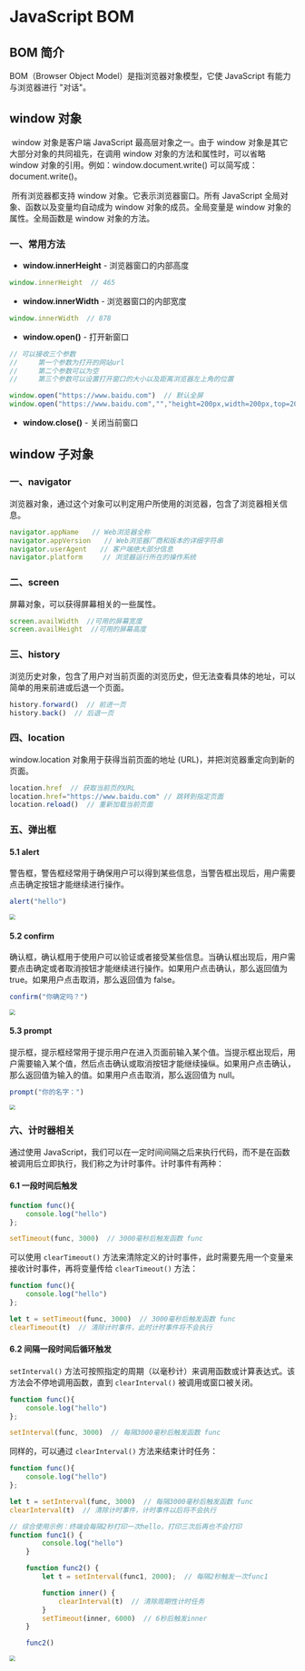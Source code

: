 # JavaScript BOM

## BOM 简介

BOM（Browser Object Model）是指浏览器对象模型，它使 JavaScript 有能力与浏览器进行 "对话"。

## window 对象

​		window 对象是客户端 JavaScript 最高层对象之一。由于 window 对象是其它大部分对象的共同祖先，在调用 window 对象的方法和属性时，可以省略 window 对象的引用。例如：window.document.write() 可以简写成：document.write()。

​		所有浏览器都支持 window 对象。它表示浏览器窗口。所有 JavaScript 全局对象、函数以及变量均自动成为 window 对象的成员。全局变量是 window 对象的属性。全局函数是 window 对象的方法。

### **一、常用方法**

- **window.innerHeight** - 浏览器窗口的内部高度

```javascript
window.innerHeight  // 465
```

- **window.innerWidth** - 浏览器窗口的内部宽度

```javascript
window.innerWidth  // 878
```

- **window.open()** - 打开新窗口

```javascript
// 可以接收三个参数
//     第一个参数为打开的网站url
//     第二个参数可以为空
//     第三个参数可以设置打开窗口的大小以及距离浏览器左上角的位置

window.open("https://www.baidu.com")  // 默认全屏
window.open("https://www.baidu.com","","height=200px,width=200px,top=200px,left=200px")
```

- **window.close()** - 关闭当前窗口

## window 子对象

### **一、navigator**

浏览器对象，通过这个对象可以判定用户所使用的浏览器，包含了浏览器相关信息。

```javascript
navigator.appName　　// Web浏览器全称
navigator.appVersion　　// Web浏览器厂商和版本的详细字符串
navigator.userAgent　　// 客户端绝大部分信息
navigator.platform　　　// 浏览器运行所在的操作系统
```

### **二、screen**

屏幕对象，可以获得屏幕相关的一些属性。

```javascript
screen.availWidth  //可用的屏幕宽度
screen.availHeight  //可用的屏幕高度
```

### **三、history**

浏览历史对象，包含了用户对当前页面的浏览历史，但无法查看具体的地址，可以简单的用来前进或后退一个页面。

```javascript
history.forward()  // 前进一页
history.back()  // 后退一页
```

### **四、location**

window.location 对象用于获得当前页面的地址 (URL)，并把浏览器重定向到新的页面。

```javascript
location.href  // 获取当前页的URL
location.href="https://www.baidu.com" // 跳转到指定页面
location.reload()  // 重新加载当前页面
```

### **五、弹出框**

#### 5.1 alert

警告框，警告框经常用于确保用户可以得到某些信息，当警告框出现后，用户需要点击确定按钮才能继续进行操作。

```javascript
alert("hello")
```

<img src="/static/img/JavaScript专题/BOM1.png" style="zoom:60%;" />  

#### 5.2 confirm

确认框，确认框用于使用户可以验证或者接受某些信息。当确认框出现后，用户需要点击确定或者取消按钮才能继续进行操作。如果用户点击确认，那么返回值为 true。如果用户点击取消，那么返回值为 false。

```javascript
confirm("你确定吗？")
```

<img src="/static/img/JavaScript专题/BOM2.png" style="zoom:60%;" /> 

#### 5.3 prompt

提示框，提示框经常用于提示用户在进入页面前输入某个值。当提示框出现后，用户需要输入某个值，然后点击确认或取消按钮才能继续操纵。如果用户点击确认，那么返回值为输入的值。如果用户点击取消，那么返回值为 null。

````javascript
prompt("你的名字：")
````

<img src="/static/img/JavaScript专题/BOM3.png" style="zoom:60%;" /> 

### **六、计时器相关**

通过使用 JavaScript，我们可以在一定时间间隔之后来执行代码，而不是在函数被调用后立即执行，我们称之为计时事件。计时事件有两种：

#### 6.1 一段时间后触发

```javascript
function func(){
    console.log("hello")
};

setTimeout(func, 3000)  // 3000毫秒后触发函数 func
```

可以使用 `clearTimeout()` 方法来清除定义的计时事件，此时需要先用一个变量来接收计时事件，再将变量传给 `clearTimeout()` 方法：

```javascript
function func(){
    console.log("hello")
};

let t = setTimeout(func, 3000)  // 3000毫秒后触发函数 func
clearTimeout(t)  // 清除计时事件，此时计时事件将不会执行
```

#### 6.2 间隔一段时间后循环触发

`setInterval()` 方法可按照指定的周期（以毫秒计）来调用函数或计算表达式。该方法会不停地调用函数，直到 `clearInterval()` 被调用或窗口被关闭。

```javascript
function func(){
    console.log("hello")
};

setInterval(func, 3000)  // 每隔3000毫秒后触发函数 func
```

同样的，可以通过 `clearInterval()` 方法来结束计时任务：

```javascript
function func(){
    console.log("hello")
};

let t = setInterval(func, 3000)  // 每隔3000毫秒后触发函数 func
clearInterval(t)  // 清除计时事件，计时事件以后将不会执行
```

```javascript
// 综合使用示例：终端会每隔2秒打印一次hello，打印三次后再也不会打印
function func1() {
        console.log("hello")
    }

    function func2() {
        let t = setInterval(func1, 2000);  // 每隔2秒触发一次func1

        function inner() {
            clearInterval(t)  // 清除周期性计时任务
        }
        setTimeout(inner, 6000)  // 6秒后触发inner
    }

    func2()
```

<img src="/static/img/JavaScript专题/BOM.gif" style="zoom:60%;" />   